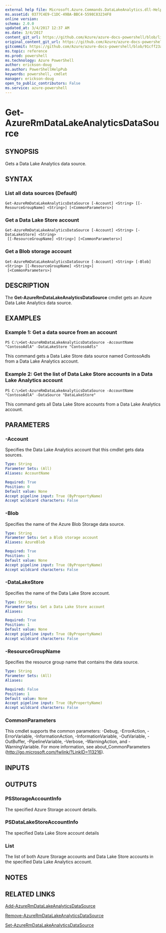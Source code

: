 ```yaml
---
external help file: Microsoft.Azure.Commands.DataLakeAnalytics.dll-Help.xml
ms.assetid: 0377C4E9-C1DC-49BA-BBC4-5598C83234F8
online version: 
schema: 2.0.0
updated_at: 3/4/2017 12:37 AM
ms.date: 3/4/2017
content_git_url: https://github.com/Azure/azure-docs-powershell/blob/live/azureps-cmdlets-docs/ResourceManager/AzureRM.DataLakeAnalytics/vTrue/Get-AzureRmDataLakeAnalyticsDataSource.md
original_content_git_url: https://github.com/Azure/azure-docs-powershell/blob/live/azureps-cmdlets-docs/ResourceManager/AzureRM.DataLakeAnalytics/vTrue/Get-AzureRmDataLakeAnalyticsDataSource.md
gitcommit: https://github.com/Azure/azure-docs-powershell/blob/91cff23a000b99dc60ec82204d789c7ace1d7134/azureps-cmdlets-docs/ResourceManager/AzureRM.DataLakeAnalytics/vTrue/Get-AzureRmDataLakeAnalyticsDataSource.md
ms.topic: reference
ms.prod: powershell
ms.technology: Azure PowerShell
author: erickson-doug
ms.author: PowerShellHelpPub
keywords: powershell, cmdlet
manager: erickson-doug
open_to_public_contributors: False
ms.service: azure-powershell
---
```


# Get-AzureRmDataLakeAnalyticsDataSource

## SYNOPSIS
Gets a Data Lake Analytics data source.

## SYNTAX

### List all data sources (Default)
```
Get-AzureRmDataLakeAnalyticsDataSource [-Account] <String> [[-ResourceGroupName] <String>] [<CommonParameters>]
```

### Get a Data Lake Store account
```
Get-AzureRmDataLakeAnalyticsDataSource [-Account] <String> [-DataLakeStore] <String>
 [[-ResourceGroupName] <String>] [<CommonParameters>]
```

### Get a Blob storage account
```
Get-AzureRmDataLakeAnalyticsDataSource [-Account] <String> [-Blob] <String> [[-ResourceGroupName] <String>]
 [<CommonParameters>]
```

## DESCRIPTION
The **Get-AzureRmDataLakeAnalyticsDataSource** cmdlet gets an Azure Data Lake Analytics data source.

## EXAMPLES

### Example 1: Get a data source from an account
```
PS C:\>Get-AzureRmDataLakeAnalyticsDataSource -AccountName "ContosoAdlA" -DataLakeStore "ContosoAdls"
```

This command gets a Data Lake Store data source named ContosoAdls from a Data Lake Analytics account.

### Example 2: Get the list of Data Lake Store accounts in a Data Lake Analytics account
```
PS C:\>Get-AzureRmDataLakeAnalyticsDataSource -AccountName "ContosoAdlA" -DataSource "DataLakeStore"
```

This command gets all Data Lake Store accounts from a Data Lake Analytics account.

## PARAMETERS

### -Account
Specifies the Data Lake Analytics account that this cmdlet gets data sources.

```yaml
Type: String
Parameter Sets: (All)
Aliases: AccountName

Required: True
Position: 0
Default value: None
Accept pipeline input: True (ByPropertyName)
Accept wildcard characters: False
```

### -Blob
Specifies the name of the Azure Blob Storage data source.

```yaml
Type: String
Parameter Sets: Get a Blob storage account
Aliases: AzureBlob

Required: True
Position: 1
Default value: None
Accept pipeline input: True (ByPropertyName)
Accept wildcard characters: False
```

### -DataLakeStore
Specifies the name of the Data Lake Store account.

```yaml
Type: String
Parameter Sets: Get a Data Lake Store account
Aliases: 

Required: True
Position: 1
Default value: None
Accept pipeline input: True (ByPropertyName)
Accept wildcard characters: False
```

### -ResourceGroupName
Specifies the resource group name that contains the data source.

```yaml
Type: String
Parameter Sets: (All)
Aliases: 

Required: False
Position: 1
Default value: None
Accept pipeline input: True (ByPropertyName)
Accept wildcard characters: False
```

### CommonParameters
This cmdlet supports the common parameters: -Debug, -ErrorAction, -ErrorVariable, -InformationAction, -InformationVariable, -OutVariable, -OutBuffer, -PipelineVariable, -Verbose, -WarningAction, and -WarningVariable. For more information, see about_CommonParameters (http://go.microsoft.com/fwlink/?LinkID=113216).

## INPUTS

## OUTPUTS

### PSStorageAccountInfo
The specified Azure Storage account details.

### PSDataLakeStoreAccountInfo
The specified Data Lake Store account details

### List<AdlDataSource>
The list of both Azure Storage accounts and Data Lake Store accounts in the specified Data Lake Analytics account.

## NOTES

## RELATED LINKS

[Add-AzureRmDataLakeAnalyticsDataSource](xref:ResourceManager/AzureRM.DataLakeAnalytics/vTrue/Add-AzureRmDataLakeAnalyticsDataSource.md)

[Remove-AzureRmDataLakeAnalyticsDataSource](xref:ResourceManager/AzureRM.DataLakeAnalytics/vTrue/Remove-AzureRmDataLakeAnalyticsDataSource.md)

[Set-AzureRmDataLakeAnalyticsDataSource](xref:ResourceManager/AzureRM.DataLakeAnalytics/vTrue/Set-AzureRmDataLakeAnalyticsDataSource.md)


